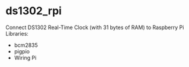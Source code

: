# ds1302_rpi
Connect DS1302 Real-Time Clock (with 31 bytes of RAM) to Raspberry Pi
Libraries:
- bcm2835
- pigpio
- Wiring Pi
